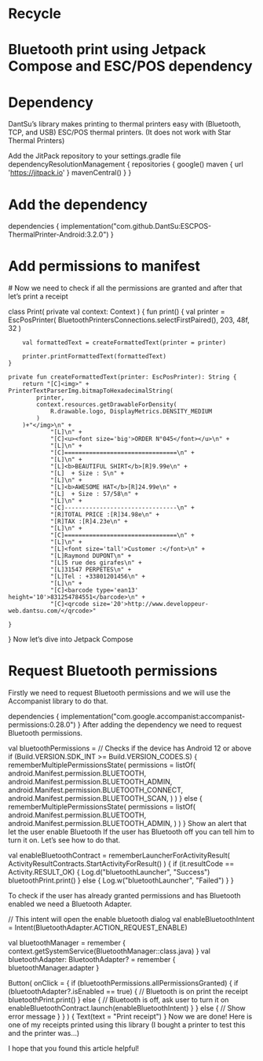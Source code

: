# Recycle
# Bluetooth print using Jetpack Compose and ESC/POS dependency

# Dependency
DantSu’s library makes printing to thermal printers easy with (Bluetooth, TCP, and USB) ESC/POS thermal printers. (It does not work with Star Thermal Printers)

Add the JitPack repository to your settings.gradle file
dependencyResolutionManagement {
    repositories {
        google()
        maven { url 'https://jitpack.io' }
        mavenCentral()
    }
}
# Add the dependency
dependencies {
    implementation("com.github.DantSu:ESCPOS-ThermalPrinter-Android:3.2.0")
}
# Add permissions to manifest
<uses-permission android:name="android.permission.BLUETOOTH" />
<uses-permission android:name="android.permission.BLUETOOTH_SCAN" />
<uses-permission android:name="android.permission.BLUETOOTH_ADMIN" />
<uses-permission android:name="android.permission.BLUETOOTH_CONNECT" />
# Now we need to check if all the permissions are granted and after that let’s print a receipt

class Print(
    private val context: Context
) {
    fun print() {
        val printer = EscPosPrinter(
            BluetoothPrintersConnections.selectFirstPaired(),
            203,
            48f,
            32
        )

        val formattedText = createFormattedText(printer = printer)

        printer.printFormattedText(formattedText)
    }

    private fun createFormattedText(printer: EscPosPrinter): String {
        return "[C]<img>" + PrinterTextParserImg.bitmapToHexadecimalString(
            printer,
            context.resources.getDrawableForDensity(
                R.drawable.logo, DisplayMetrics.DENSITY_MEDIUM
            )
        )+"</img>\n" +
                "[L]\n" +
                "[C]<u><font size='big'>ORDER N°045</font></u>\n" +
                "[L]\n" +
                "[C]================================\n" +
                "[L]\n" +
                "[L]<b>BEAUTIFUL SHIRT</b>[R]9.99e\n" +
                "[L]  + Size : S\n" +
                "[L]\n" +
                "[L]<b>AWESOME HAT</b>[R]24.99e\n" +
                "[L]  + Size : 57/58\n" +
                "[L]\n" +
                "[C]--------------------------------\n" +
                "[R]TOTAL PRICE :[R]34.98e\n" +
                "[R]TAX :[R]4.23e\n" +
                "[L]\n" +
                "[C]================================\n" +
                "[L]\n" +
                "[L]<font size='tall'>Customer :</font>\n" +
                "[L]Raymond DUPONT\n" +
                "[L]5 rue des girafes\n" +
                "[L]31547 PERPETES\n" +
                "[L]Tel : +33801201456\n" +
                "[L]\n" +
                "[C]<barcode type='ean13' height='10'>831254784551</barcode>\n" +
                "[C]<qrcode size='20'>http://www.developpeur-web.dantsu.com/</qrcode>"
        
    }
}
Now let’s dive into Jetpack Compose
# Request Bluetooth permissions
Firstly we need to request Bluetooth permissions and we will use the Accompanist library to do that.

dependencies {
     implementation("com.google.accompanist:accompanist-permissions:0.28.0")
}
After adding the dependency we need to request Bluetooth permissions.

val bluetoothPermissions =
        // Checks if the device has Android 12 or above
        if (Build.VERSION.SDK_INT >= Build.VERSION_CODES.S) {
            rememberMultiplePermissionsState(
                permissions = listOf(
                    android.Manifest.permission.BLUETOOTH,
                    android.Manifest.permission.BLUETOOTH_ADMIN,
                    android.Manifest.permission.BLUETOOTH_CONNECT,
                    android.Manifest.permission.BLUETOOTH_SCAN,
                )
            )
        } else {
            rememberMultiplePermissionsState(
                permissions = listOf(
                    android.Manifest.permission.BLUETOOTH,
                    android.Manifest.permission.BLUETOOTH_ADMIN,
                )
            )
        }
Show an alert that let the user enable Bluetooth
If the user has Bluetooth off you can tell him to turn it on. Let’s see how to do that.

val enableBluetoothContract = rememberLauncherForActivityResult(
    ActivityResultContracts.StartActivityForResult()
) {
    if (it.resultCode == Activity.RESULT_OK) {
        Log.d("bluetoothLauncher", "Success")
        bluetoothPrint.print()
    } else {
        Log.w("bluetoothLauncher", "Failed")
    }
}

To check if the user has already granted permissions and has Bluetooth enabled we need a Bluetooth Adapter.

// This intent will open the enable bluetooth dialog
val enableBluetoothIntent = Intent(BluetoothAdapter.ACTION_REQUEST_ENABLE)

val bluetoothManager = remember {
    context.getSystemService(BluetoothManager::class.java)
}
val bluetoothAdapter: BluetoothAdapter? = remember {
    bluetoothManager.adapter
}

Button(
    onClick = {
        if (bluetoothPermissions.allPermissionsGranted) {
            if (bluetoothAdapter?.isEnabled == true) {
                // Bluetooth is on print the receipt
                bluetoothPrint.print()
            } else {
                // Bluetooth is off, ask user to turn it on
                enableBluetoothContract.launch(enableBluetoothIntent)
            }
        } else {
            // Show error message
        }
    }
) {
    Text(text = "Print receipt")
}
Now we are done! Here is one of my receipts printed using this library (I bought a printer to test this and the printer was…)

I hope that you found this article helpful!


